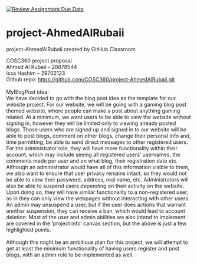 [![Review Assignment Due Date](https://classroom.github.com/assets/deadline-readme-button-24ddc0f5d75046c5622901739e7c5dd533143b0c8e959d652212380cedb1ea36.svg)](https://classroom.github.com/a/enf2qyfT)
# project-AhmedAlRubaii
project-AhmedAlRubaii created by GitHub Classroom

COSC360 project proposal <br>
Ahmed Al Rubaii – 28878544 <br>
Issa Hashim – 29702123 <br>
Github repo: https://github.com/COSC360/project-AhmedAlRubaii.git 
<br>
<br>
MyBlogPost idea: <br>
We have decided to go with the blog post idea as the template for our website project. For our website, we will be going with a gaming blog post themed website, where people can make a post about anything gaming related. 
At a minimum, we want users to be able to view the website without signing in, however they will be limited only to viewing already posted blogs. Those users who are signed up and signed in to our website will be able to post blogs, comment on other blogs, change their personal info and, time permitting, be able to send direct messages to other registered users. For the administrator role, they will have more functionality within their account, which may include seeing all registered users’ usernames, the comments made per user and on what blog, their registration date etc. Although an administrator would have all of this information visible to them, we also want to ensure that user privacy remains intact, so they would not be able to view their password, address, real name, etc. Administrators will also be able to suspend users depending on their activity on the website. Upon doing so, they will have similar functionality to a non-registered user, as in they can only view the webpages without interacting with other users. An admin may unsuspend a user, but if the user does actions that warrant another suspension, they can receive a ban, which would lead to account deletion. Most of the user and admin abilities we also intend to implement are covered in the ‘project info’ canvas section, but the above is just a few highlighted points. 
<br><br>
Although this might be an ambitious plan for this project, we will attempt to get at least the minimum functionality of having users register and post blogs, with an admin role to be implemented as well. 





